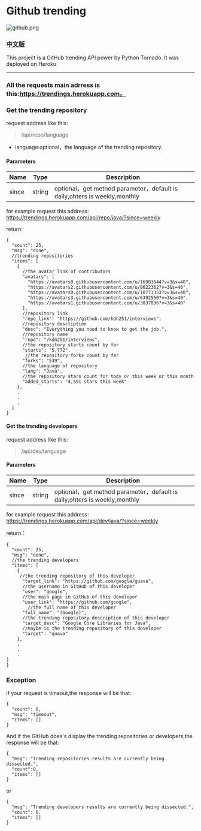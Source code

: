 # Github trending

![github.png](http://upload-images.jianshu.io/upload_images/2040047-113772827550d86c.png?imageMogr2/auto-orient/strip%7CimageView2/2/w/1240)

### [中文版](http://www.jianshu.com/p/489ca49e9a99)

This project is a GitHub trending API power by Python Tornado.
It was deployed on Heroku.
***

### All the requests main adrress is this:https://trendings.herokuapp.com。

### Get the trending repository
request address like this:
> /api/repo/language

+ language:optional，the language of the trending repository.

#### Parameters
| Name  | Type  | Description |
| ------| ------ | ------ |
| since | string | optional，get method parameter，default is daily,ohters is weekly,monthly |

for example request this address:
https://trendings.herokuapp.com/api/repo/java/?since=weekly

 return:
```
{
  "count": 25,
  "msg": "done",
  //trending repositories
  "items": [
    {
      //the avatar link of contributors
      "avatars": [
        "https://avatars0.githubusercontent.com/u/16903644?v=3&s=40",
        "https://avatars2.githubusercontent.com/u/8622362?v=3&s=40",
        "https://avatars0.githubusercontent.com/u/10773353?v=3&s=40",
        "https://avatars3.githubusercontent.com/u/6392550?v=3&s=40",
        "https://avatars1.githubusercontent.com/u/3837836?v=3&s=40"
      ],
      //repository link
      "repo_link": "https://github.com/kdn251/interviews",
      //repository desctiption
      "desc": "Everything you need to know to get the job.",
      //repository name
      "repo": "/kdn251/interviews",
      //the repository starts count by far
      "starts": "5,772",
       //the repository forks count by far
      "forks": "539",
      //the language of repository
      "lang": "Java",
      //the repository stars count for tody or this week or this month
      "added_starts": "4,591 stars this week"
    },
    .
    .
    .
  ]
}
```

#### Get the trending developers
request address like this:
> /api/dev/language

#### Parameters
| Name  | Type  | Description |
| ------| ------ | ------ |
| since | string | optional，get method parameter，default is daily,ohters is weekly,monthly |

for example request this address:
https://trendings.herokuapp.com/api/dev/java/?since=weekly

 return：
```
{
  "count": 25,
  "msg": "done",
  //the trending developers
  "items": [
    {
     //the trending repository of this developer
      "target_link": "https://github.com/google/guava",
      //the username in GitHub of this developer
      "user": "google",
      //the main page in GitHub of this developer
      "user_link": "https://github.com/google",
        //the full name of this developer
      "full_name": "(Google)",
      //the trending repository description of this developer
      "target_desc": "Google Core Libraries for Java",
      //maybe is the trending repository of this developer
      "target": "guava"
    },
    .
    .
    .
]
}
```

### Exception
if your request is timeout,the response will be that:
```
{
  "count": 0,
  "msg": "timeout",
  "items": []
}
```
And if the GitHub does's display the trending repositories or developers,the response will be that:

```
{
  "msg": "Trending repositories results are currently being dissected.",
  "count":0,
  "items": []
}
```
or
```
{
  "msg": "Trending developers results are currently being dissected.",
  "count": 0,
  "items": []
}
```
